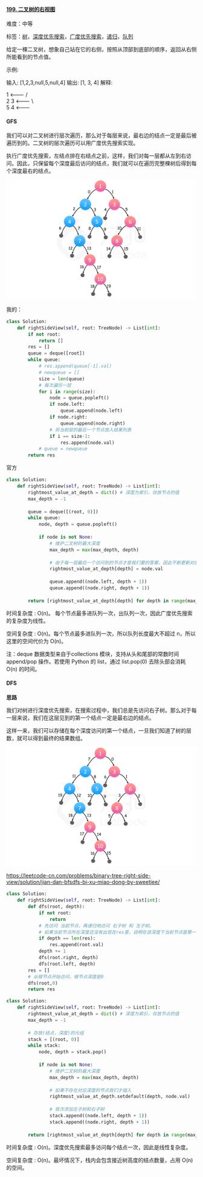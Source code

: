 #### [199. 二叉树的右视图](https://leetcode-cn.com/problems/binary-tree-right-side-view/)

难度：中等

标签：[树](../原理/树.md)，[深度优先搜索](../原理/深度优先搜索.md)，[广度优先搜索](../原理/广度优先搜索.md)，[递归](../原理/递归.md)，[队列](../原理/队列.md)

给定一棵二叉树，想象自己站在它的右侧，按照从顶部到底部的顺序，返回从右侧所能看到的节点值。

示例:

输入: [1,2,3,null,5,null,4]
输出: [1, 3, 4]
解释:

   1            <---
 /   \
2     3         <---
 \     \
  5     4       <---



#### GFS

我们可以对二叉树进行层次遍历，那么对于每层来说，最右边的结点一定是最后被遍历到的。二叉树的层次遍历可以用广度优先搜索实现。

执行广度优先搜索，左结点排在右结点之前，这样，我们对每一层都从左到右访问。因此，只保留每个深度最后访问的结点，我们就可以在遍历完整棵树后得到每个深度最右的结点。

![fig2](img/199_fig2.png)

我的：

```python
class Solution:
    def rightSideView(self, root: TreeNode) -> List[int]:
        if not root:
            return []
        res = []
        queue = deque([root])
        while queue:
            # res.append(queue[-1].val)
            # newqueue = []
            size = len(queue)
            # 每次遍历一层
            for i in range(size):
                node = queue.popleft()
                if node.left:
                    queue.append(node.left)
                if node.right:
                    queue.append(node.right)
                # 将当前层的最后一个节点放入结果列表
                if i == size-1:
                    res.append(node.val)
            # queue = newqueue
        return res
```

官方

```python
class Solution:
    def rightSideView(self, root: TreeNode) -> List[int]:
        rightmost_value_at_depth = dict() # 深度为索引，存放节点的值
        max_depth = -1

        queue = deque([(root, 0)])
        while queue:
            node, depth = queue.popleft()

            if node is not None:
                # 维护二叉树的最大深度
                max_depth = max(max_depth, depth)

                # 由于每一层最后一个访问到的节点才是我们要的答案，因此不断更新对应深度的信息即可
                rightmost_value_at_depth[depth] = node.val

                queue.append((node.left, depth + 1))
                queue.append((node.right, depth + 1))

        return [rightmost_value_at_depth[depth] for depth in range(max_depth + 1)]
```

时间复杂度 : O(n)。 每个节点最多进队列一次，出队列一次，因此广度优先搜索的复杂度为线性。

空间复杂度 : O(n)。每个节点最多进队列一次，所以队列长度最大不超过 n，所以这里的空间代价为 O(n)。

注：deque 数据类型来自于collections 模块，支持从头和尾部的常数时间 append/pop 操作。若使用 Python 的 list，通过 list.pop(0) 去除头部会消耗 O(n) 的时间。



#### DFS

**思路**

我们对树进行深度优先搜索，在搜索过程中，我们总是先访问右子树。那么对于每一层来说，我们在这层见到的第一个结点一定是最右边的结点。

这样一来，我们可以存储在每个深度访问的第一个结点，一旦我们知道了树的层数，就可以得到最终的结果数组。

![fig1](img/199_fig1.png)

https://leetcode-cn.com/problems/binary-tree-right-side-view/solution/jian-dan-bfsdfs-bi-xu-miao-dong-by-sweetiee/

```python
class Solution:
    def rightSideView(self, root: TreeNode) -> List[int]:
        def dfs(root, depth):
            if not root:
                return
            # 先访问 当前节点，再递归地访问 右子树 和 左子树。
            # 如果当前节点所在深度还没有出现在res里，说明在该深度下当前节点是第一个被访问的节点，因此将当前节点加入res中。
            if depth == len(res):
                res.append(root.val)
            depth += 1
            dfs(root.right, depth)
            dfs(root.left, depth)
        res = []
        # 从根节点开始访问，根节点深度是0
        dfs(root,0)
        return res
```


```python
class Solution:
    def rightSideView(self, root: TreeNode) -> List[int]:
        rightmost_value_at_depth = dict() # 深度为索引，存放节点的值
        max_depth = -1

        # 存放(结点，深度)的元组
        stack = [(root, 0)]
        while stack:
            node, depth = stack.pop()

            if node is not None:
                # 维护二叉树的最大深度
                max_depth = max(max_depth, depth)

                # 如果不存在对应深度的节点我们才插入
                rightmost_value_at_depth.setdefault(depth, node.val)

                # 依次添加左子树和右子树
                stack.append((node.left, depth + 1))
                stack.append((node.right, depth + 1))

        return [rightmost_value_at_depth[depth] for depth in range(max_depth + 1)]
```

时间复杂度 : O(n)。深度优先搜索最多访问每个结点一次，因此是线性复杂度。

空间复杂度 : O(n)。最坏情况下，栈内会包含接近树高度的结点数量，占用 O(n) 的空间。

